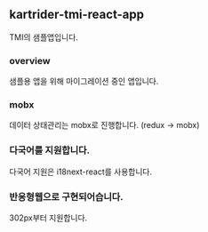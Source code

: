 

## kartrider-tmi-react-app
TMI의 샘플앱입니다.

### overview
샘플용 앱을 위해 마이그레이션 중인 앱입니다.

### mobx
데이터 상태관리는 mobx로 진행합니다. (redux -> mobx)

### 다국어를 지원합니다.
다국어 지원은 i18next-react를 사용합니다.

### 반응형웹으로 구현되어습니다.
302px부터 지원합니다.
